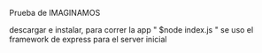 Prueba de IMAGINAMOS

descargar e instalar, para correr la app " $node index.js "
se uso el framework de express para el server inicial
